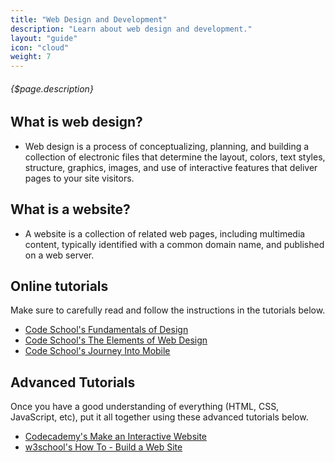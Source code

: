 ```yaml
---
title: "Web Design and Development"
description: "Learn about web design and development."
layout: "guide"
icon: "cloud"
weight: 7
---
```


###### {$page.description}

<article id="1">

## What is web design?

* Web design is a process of conceptualizing, planning, and building a collection of electronic files that determine the layout, colors, text styles, structure, graphics, images, and use of interactive features that deliver pages to your site visitors.

## What is a website?

* A website is a collection of related web pages, including multimedia content, typically identified with a common domain name, and published on a web server.

</article>

<article id="2">

## Online tutorials

Make sure to carefully read and follow the instructions in the tutorials below.

* [Code School's Fundamentals of Design](https://www.codeschool.com/courses/fundamentals-of-design)
* [Code School's The Elements of Web Design](https://www.codeschool.com/courses/the-elements-of-web-design)
* [Code School's Journey Into Mobile](https://www.codeschool.com/courses/journey-into-mobile)

</article>

<article id="3">

## Advanced Tutorials

Once you have a good understanding of everything (HTML, CSS, JavaScript, etc), put it all together using these advanced tutorials below.

* [Codecademy's Make an Interactive Website](https://www.codecademy.com/skills/make-an-interactive-website)
* [w3school's How To - Build a Web Site](https://www.w3schools.com/howto/howto_website.asp)

</article>